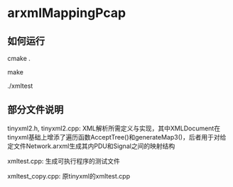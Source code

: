 arxmlMappingPcap
=========
如何运行
------
cmake .

make

./xmltest

部分文件说明
----------
tinyxml2.h, tinyxml2.cpp: XML解析所需定义与实现，其中XMLDocument在tinyxml基础上增添了遍历函数AcceptTree()和generateMap3()，后者用于对给定文件Network.arxml生成其内PDU和Signal之间的映射结构

xmltest.cpp: 生成可执行程序的测试文件

xmltest_copy.cpp: 原tinyxml的xmltest.cpp
